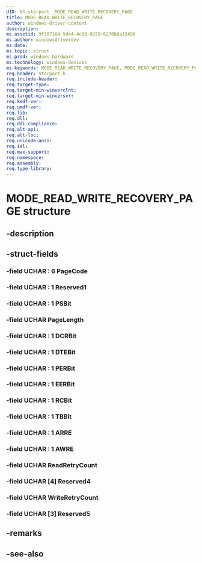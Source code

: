 ```yaml
---
UID: NS.storport._MODE_READ_WRITE_RECOVERY_PAGE
title: MODE_READ_WRITE_RECOVERY_PAGE
author: windows-driver-content
description: 
ms.assetid: 9f387164-5de4-4c08-9259-6278b8a32496
ms.author: windowsdriverdev
ms.date: 
ms.topic: struct
ms.prod: windows-hardware
ms.technology: windows-devices
ms.keywords: MODE_READ_WRITE_RECOVERY_PAGE, MODE_READ_WRITE_RECOVERY_PAGE, *PMODE_READ_WRITE_RECOVERY_PAGE
req.header: storport.h
req.include-header:
req.target-type:
req.target-min-winverclnt:
req.target-min-winversvr:
req.kmdf-ver:
req.umdf-ver:
req.lib:
req.dll:
req.ddi-compliance:
req.alt-api:
req.alt-loc:
req.unicode-ansi:
req.idl:
req.max-support:
req.namespace:
req.assembly:
req.type-library:
---
```


# MODE_READ_WRITE_RECOVERY_PAGE structure

## -description



## -struct-fields

### -field UCHAR  : 6 PageCode			
 	
### -field UCHAR  : 1 Reserved1			
 	
### -field UCHAR  : 1 PSBit			
 	
### -field UCHAR PageLength			
 	
### -field UCHAR  : 1 DCRBit			
 	
### -field UCHAR  : 1 DTEBit			
 	
### -field UCHAR  : 1 PERBit			
 	
### -field UCHAR  : 1 EERBit			
 	
### -field UCHAR  : 1 RCBit			
 	
### -field UCHAR  : 1 TBBit			
 	
### -field UCHAR  : 1 ARRE			
 	
### -field UCHAR  : 1 AWRE			
 	
### -field UCHAR ReadRetryCount			
 	
### -field UCHAR [4] Reserved4			
 	
### -field UCHAR WriteRetryCount			
 	
### -field UCHAR [3] Reserved5			
 	
## -remarks

## -see-also